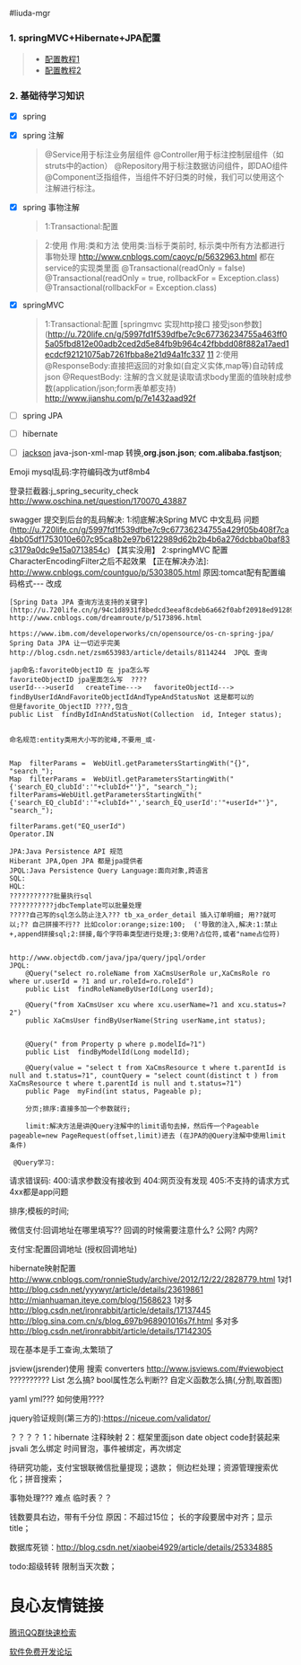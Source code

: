 #liuda-mgr

### 1. springMVC+Hibernate+JPA配置
> * [配置教程1](http://u.720life.cn/g/5997fd1f539dfbe7c9c67736234755a4312090a38330b65a55bd5ad8b3e992919ad8a57738bef2f4cf656cf499fd693f758502615bd13bee1ec3cabd94d91012) 
> * [配置教程2](http://u.720life.cn/g/e6a17d150b69a6867307f0b0d2aa94a51f61d8e9fae73a693276f35f1b8459de72a4352ecaad99794b4ab098d2c7f4f9) 


### 2. 基础待学习知识 

- [x] spring
- [x] spring 注解
    >@Service用于标注业务层组件
    >@Controller用于标注控制层组件（如struts中的action）
    >@Repository用于标注数据访问组件，即DAO组件
    >@Component泛指组件，当组件不好归类的时候，我们可以使用这个注解进行标注。
- [x] spring 事物注解
    >1:Transactional:配置
     
    	 
    		
    >2:使用
    作用:类和方法
    使用类:当标于类前时, 标示类中所有方法都进行事物处理  http://www.cnblogs.com/caoyc/p/5632963.html
    都在service的实现类里面
    @Transactional(readOnly = false)
    @Transactional(readOnly = true, rollbackFor = Exception.class)
    @Transactional(rollbackFor = Exception.class)
    
- [x] springMVC
  >1:Transactional:配置
  [springmvc 实现http接口 接受json参数](http://u.720life.cn/g/5997fd1f539dfbe7c9c67736234755a463ff05a05fbd812e00adb2ced2d5e84fb9b964c42fbbdd08f882a17aed1ecdcf92121075ab7261fbba8e21d94a1fc337 
  [11](http://u.720life.cn/g/5997fd1f539dfbe7c9c67736234755a4aa695d248b9451399172dd5164301dab05d53b70ede9c7876c1f34d69ad95b48a023aa52e75a902d6d1f0667f0125a2f) 
  >2:使用
  @ResponseBody:直接把返回的对象如(自定义实体,map等)自动转成json
  @RequestBody: 注解的含义就是读取请求body里面的值映射成参数(application/json;form表单都支持) http://www.jianshu.com/p/7e1432aad92f

- [ ] spring JPA
- [ ] hibernate
- [ ] [jackson](http://u.720life.cn/g/5997fd1f539dfbe7c9c67736234755a47319a2928cff905c16b47350baadead22d887b1653cc05fa2b8a47fa4e0ef3cefc2cd821272914256e013bdb108c698c)   java-json-xml-map 转换,**org.json.json**; **com.alibaba.fastjson**;


Emoji mysql乱码:字符编码改为utf8mb4

登录拦截器:j_spring_security_check  http://www.oschina.net/question/170070_43887

swagger 提交到后台的乱码解决:
1:彻底解决Spring MVC 中文乱码 问题(http://u.720life.cn/g/5997fd1f539dfbe7c9c67736234755a429f05b408f7ca4bb05df1753010e607c95ca8b2e97b6122989d62b2b4b6a276dcbba0baf83c3179a0dc9e15a0713854c) 
【其实没用】
2:springMVC 配置CharacterEncodingFilter之后不起效果 
【正在解决办法]:
http://www.cnblogs.com/countguo/p/5303805.html
原因:tomcat配有配置编码格式--- 改成
 
    
    
    [Spring Data JPA 查询方法支持的关键字](http://u.720life.cn/g/94c1d8931f8bedcd3eeaf8cdeb6a662f0abf20918ed912899c0ebd596212c575df126e45ad23f6078d8345029929a9fd) 
    http://www.cnblogs.com/dreamroute/p/5173896.html
    
    https://www.ibm.com/developerworks/cn/opensource/os-cn-spring-jpa/ Spring Data JPA 让一切近乎完美
    http://blog.csdn.net/zsm653983/article/details/8114244  JPQL 查询
    
    jap命名:favoriteObjectID 在 jpa怎么写
    favoriteObjectID jpa里面怎么写  ????
    userId--->userId   createTime--->   favoriteObjectId---> findByUserIdAndFavoriteObjectIdAndTypeAndStatusNot 这是都可以的
    但是favorite_ObjectID ????,包含_
    public List  findByIdInAndStatusNot(Collection  id, Integer status);
    
    
    命名规范:entity类用大小写的驼峰,不要用_或-
    
    
    Map  filterParams =  WebUitl.getParametersStartingWith("{}", "search_");
    Map  filterParams =  WebUitl.getParametersStartingWith("{'search_EQ_clubId':'"+clubId+"'}", "search_");
    filterParams=WebUitl.getParametersStartingWith("{'search_EQ_clubId':'"+clubId+"','search_EQ_userId':'"+userId+"'}", "search_");
    
    filterParams.get("EQ_userId")
    Operator.IN 
    
    JPA:Java Persistence API 规范
    Hiberant JPA,Open JPA 都是jpa提供者
    JPQL:Java Persistence Query Language:面向对象,跨语言
    SQL:
    HQL:
    ???????????批量执行sql
    ???????????jdbcTemplate可以批量处理
    ?????自己写的sql怎么防止注入??? tb_xa_order_detail 插入订单明细; 用??就可以;?? 自己拼接不行?? 比如color:orange;size:100;  ('导致的注入,解决:1:禁止+,append拼接sql;2:拼接,每个字符串类型进行处理;3:使用?占位符,或者"name占位符)
      
    
    http://www.objectdb.com/java/jpa/query/jpql/order
    JPQL:
    	@Query("select ro.roleName from XaCmsUserRole ur,XaCmsRole ro where ur.userId = ?1 and ur.roleId=ro.roleId")
    	public List  findRoleNameByUserId(Long userId);
    	
    	@Query("from XaCmsUser xcu where xcu.userName=?1 and xcu.status=?2")
        public XaCmsUser findByUserName(String userName,int status);
        	
        
        @Query(" from Property p where p.modelId=?1")
        public List  findByModelId(Long modelId);
        
        @Query(value = "select t from XaCmsResource t where t.parentId is null and t.status=?1", countQuery = "select count(distinct t ) from XaCmsResource t where t.parentId is null and t.status=?1")
        public Page  myFind(int status, Pageable p);
        
        分页;排序:直接多加一个参数就行;
        
        limit:解决方法是讲@Query注解中的limit语句去掉，然后传一个Pageable pageable=new PageRequest(offset,limit)进去 (在JPA的@Query注解中使用limit条件)
        
     @Query学习:
    
    
    
请求错误码:
400:请求参数没有接收到
404:网页没有发现
405:不支持的请求方式
4xx都是app问题


排序;模板的时间;



微信支付:回调地址在哪里填写??  回调的时候需要注意什么?  公网?  内网?  

支付宝:配置回调地址 (授权回调地址)


hibernate映射配置 
http://www.cnblogs.com/ronnieStudy/archive/2012/12/22/2828779.html
1对1 http://blog.csdn.net/yyywyr/article/details/23619861  http://mianhuaman.iteye.com/blog/1568623
1对多  http://blog.csdn.net/ironrabbit/article/details/17137445   http://blog.sina.com.cn/s/blog_697b968901016s7f.html
多对多 http://blog.csdn.net/ironrabbit/article/details/17142305

现在基本是手工查询,太繁琐了


jsview(jsrender)使用 搜索 converters  http://www.jsviews.com/#viewobject
??????????  List 怎么搞? bool属性怎么判断??  自定义函数怎么搞(,分割,取首图)


yaml yml??? 如何使用????


jquery验证规则(第三方的):https://niceue.com/validator/


？？？？
1：hibernate 注释映射
2：框架里面json date object code封装起来
jsvali 怎么绑定
时间冒泡，事件被绑定，再次绑定


待研究功能，支付宝银联微信批量提现；退款；
侧边栏处理；资源管理搜索优化；拼音搜索；

事物处理??? 难点
临时表？？

钱数要具右边，带有千分位
原因：不超过15位； 长的字段要居中对齐；显示title；


数据库死锁：http://blog.csdn.net/xiaobei4929/article/details/25334885


todo:超级转转 限制当天次数；


 # 良心友情链接

[腾讯QQ群快速检索](http://u.720life.cn/s/8cf73f7c)

[软件免费开发论坛](http://u.720life.cn/s/bbb01dc0)